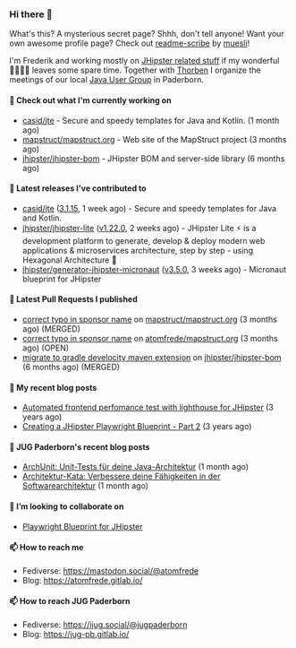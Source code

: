 ### Hi there 👋

What's this? A mysterious secret page? Shhh, don't tell anyone!
Want your own awesome profile page? Check out [readme-scribe](https://github.com/muesli/readme-scribe) by [muesli](https://github.com/muesli)!

I'm Frederik and working mostly on [JHipster related stuff](https://github.com/jhipster/) if my wonderful 👨‍👩‍👧‍👦 leaves some spare time.
Together with [Thorben](https://github.com/thjanssen) I organize the meetings of our local [Java User Group](https://github.com/jugpaderborn) in Paderborn.

#### 👷 Check out what I'm currently working on

- [casid/jte](https://github.com/casid/jte) - Secure and speedy templates for Java and Kotlin. (1 month ago)
- [mapstruct/mapstruct.org](https://github.com/mapstruct/mapstruct.org) - Web site of the MapStruct project (3 months ago)
- [jhipster/jhipster-bom](https://github.com/jhipster/jhipster-bom) - JHipster BOM and server-side library (6 months ago)

#### 🔭 Latest releases I've contributed to

- [casid/jte](https://github.com/casid/jte) ([3.1.15](https://github.com/casid/jte/releases/tag/3.1.15), 1 week ago) - Secure and speedy templates for Java and Kotlin.
- [jhipster/jhipster-lite](https://github.com/jhipster/jhipster-lite) ([v1.22.0](https://github.com/jhipster/jhipster-lite/releases/tag/v1.22.0), 2 weeks ago) - JHipster Lite ⚡ is a development platform to generate, develop &amp; deploy modern web applications &amp; microservices architecture, step by step - using Hexagonal Architecture :gem:
- [jhipster/generator-jhipster-micronaut](https://github.com/jhipster/generator-jhipster-micronaut) ([v3.5.0](https://github.com/jhipster/generator-jhipster-micronaut/releases/tag/v3.5.0), 3 weeks ago) - Micronaut blueprint for JHipster

#### 🔨 Latest Pull Requests I published

- [correct typo in sponsor name](https://github.com/mapstruct/mapstruct.org/pull/148) on [mapstruct/mapstruct.org](https://github.com/mapstruct/mapstruct.org) (3 months ago) (MERGED)
- [correct typo in sponsor name](https://github.com/atomfrede/mapstruct.org/pull/1) on [atomfrede/mapstruct.org](https://github.com/atomfrede/mapstruct.org) (3 months ago) (OPEN)
- [migrate to gradle develocity maven extension](https://github.com/jhipster/jhipster-bom/pull/1587) on [jhipster/jhipster-bom](https://github.com/jhipster/jhipster-bom) (6 months ago) (MERGED)

#### 📜 My recent blog posts

- [Automated frontend perfomance test with lighthouse for JHipster](https://atomfrede.gitlab.io/2021/04/automated-frontend-perfomance-test-with-lighthouse-for-jhipster/) (3 years ago)
- [Creating a JHipster Playwright Blueprint - Part 2](https://atomfrede.gitlab.io/2021/03/creating-a-jhipster-playwright-blueprint-part-2/) (3 years ago)

#### 📜 JUG Paderborn's recent blog posts

- [ArchUnit: Unit-Tests für deine Java-Architektur](https://jug-pb.gitlab.io/blog/2024/archunit.html) (1 month ago)
- [Architektur-Kata: Verbessere deine Fähigkeiten in der Softwarearchitektur](https://jug-pb.gitlab.io/blog/2024/architektur-kata.html) (1 month ago)

#### 👯 I’m looking to collaborate on

- [Playwright Blueprint for JHipster](https://github.com/jhipster/generator-jhipster/issues/13755)

#### 📫 How to reach me

- Fediverse: https://mastodon.social/@atomfrede
- Blog: https://atomfrede.gitlab.io/

#### 📫 How to reach JUG Paderborn

- Fediverse: https://ijug.social/@jugpaderborn
- Blog: https://jug-pb.gitlab.io/
